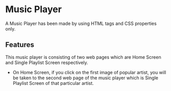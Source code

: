 
# Music Player

A Music Player has been made by using HTML tags and CSS properties only.


## Features

This music player is consisting of two web pages which are Home Screen and Single Playlist Screen respectively.

- On Home Screen, if you click on the first image of popular artist, you will be taken to the second web page of the music player which is Single Playlist Screen of that particular artist.

